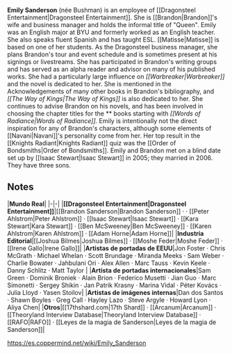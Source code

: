 **Emily Sanderson** (née Bushman) is an employee of [[Dragonsteel Entertainment\|Dragonsteel Entertainment]]. She is [[Brandon\|Brandon]]'s wife and business manager and holds the informal title of "Queen".
Emily was an English major at BYU and formerly worked as an English teacher. She also speaks fluent Spanish and has taught ESL. [[Matisse\|Matisse]] is based on one of her students. As the Dragonsteel business manager, she plans Brandon's tour and event schedule and is sometimes present at his signings or livestreams.
She has participated in Brandon's writing groups and has served as an alpha reader and advisor on many of his published works. She had a particularly large influence on *[[Warbreaker\|Warbreaker]]* and the novel is dedicated to her. She is mentioned in the Acknowledgements of many other books in Brandon's bibliography, and *[[The Way of Kings\|The Way of Kings]]* is also dedicated to her. She continues to advise Brandon on his novels, and has been involved in choosing the chapter titles for the ** books starting with *[[Words of Radiance\|Words of Radiance]]*.
Emily is intentionally not the direct inspiration for any of Brandon's characters, although some elements of [[Navani\|Navani]]'s personality come from her. Her top result in the [[Knights Radiant\|Knights Radiant]] quiz was the [[Order of Bondsmiths\|Order of Bondsmiths]].
Emily and Brandon met on a blind date set up by [[Isaac Stewart\|Isaac Stewart]] in 2005; they married in 2006. They have three sons.

## Notes

|**Mundo Real**|
|-|-|
|**[[Dragonsteel Entertainment\|Dragonsteel Entertainment]]**|[[Brandon Sanderson\|Brandon Sanderson]] ·  · [[Peter Ahlstrom\|Peter Ahlstrom]] · [[Isaac Stewart\|Isaac Stewart]] · [[Kara Stewart\|Kara Stewart]] · [[Ben McSweeney\|Ben McSweeney]] · [[Karen Ahlstrom\|Karen Ahlstrom]] · [[Adam Horne\|Adam Horne]]|
|**Industria Editorial**|[[Joshua Bilmes\|Joshua Bilmes]] · [[Moshe Feder\|Moshe Feder]] · [[Irene Gallo\|Irene Gallo]]|
|**Artistas de portadas de EEUU**|Jon Foster · Chris McGrath · Michael Whelan · Scott Brundage · Miranda Meeks · Sam Weber · Charlie Bowater · Jahbulani Ori · Alex Allen · Marc Tauss · Kevin Keele · Danny Schlitz · Matt Taylor |
|**Artista de portadas internacionales**|Sam Green · Dominik Broniek · Alain Brion · Federico Musetti · Jian Guo · Marc Simonetti · Sergey Shikin · Jan Patrik Krasny · Marina Vidal · Péter Kovács · Julia Lloyd · Yasen Stoilov|
|**Artistas de imágenes internas**|Dan dos Santos · Shawn Boyles · Greg Call · Hayley Lazo · Steve Argyle · Howard Lyon · Aliya Chen|
|**Otros**|[[17thshard.com\|17th Shard]] · [[Arcanum\|Arcanum]] · [[Theoryland Interview Database\|Theoryland Interview Database]] · [[RAFO\|RAFO]] · [[Leyes de la magia de Sanderson\|Leyes de la magia de Sanderson]]|



https://es.coppermind.net/wiki/Emily_Sanderson
